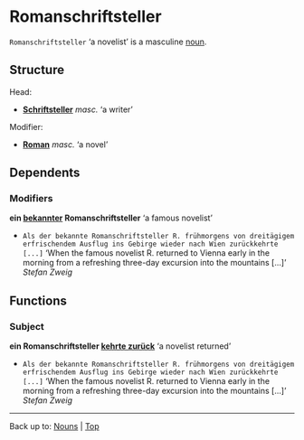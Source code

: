 # Romanschriftsteller

`Romanschriftsteller` ‘a novelist’ is a masculine [noun](../../index.md).

## Structure

Head:
- **[Schriftsteller](../../s/sc/Schriftsteller.md)** *masc.* ‘a writer’

Modifier:
- **[Roman](Roman.md)** *masc.* ‘a novel’

## Dependents

### Modifiers

**ein [bekannter](../../../adjectives/b/be/bekannt.md) Romanschriftsteller** ‘a famous novelist’
- `Als der bekannte Romanschriftsteller R. frühmorgens von dreitägigem erfrischendem Ausflug ins Gebirge wieder nach Wien zurückkehrte [...]` ‘When the famous novelist R. returned to Vienna early in the morning from a refreshing three-day excursion into the mountains [...]’ *Stefan Zweig*

## Functions

### Subject

**ein Romanschriftsteller [kehrte zurück](../../../verbs/z/zu/zurueckkehren.md)** ‘a novelist returned’
- `Als der bekannte Romanschriftsteller R. frühmorgens von dreitägigem erfrischendem Ausflug ins Gebirge wieder nach Wien zurückkehrte [...]` ‘When the famous novelist R. returned to Vienna early in the morning from a refreshing three-day excursion into the mountains [...]’ *Stefan Zweig*

----

Back up to: [Nouns](../../index.md) | [Top](../../../index.md)
